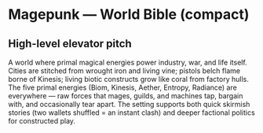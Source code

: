 # Magepunk — World Bible (compact)

## High-level elevator pitch

A world where primal magical energies power industry, war, and life itself. Cities are stitched from wrought iron and living vine; pistols belch flame borne of Kinesis; living biotic constructs grow like coral from factory hulls. The five primal energies (Biom, Kinesis, Aether, Entropy, Radiance) are everywhere — raw forces that mages, guilds, and machines tap, bargain with, and occasionally tear apart. The setting supports both quick skirmish stories (two wallets shuffled = an instant clash) and deeper factional politics for constructed play.

